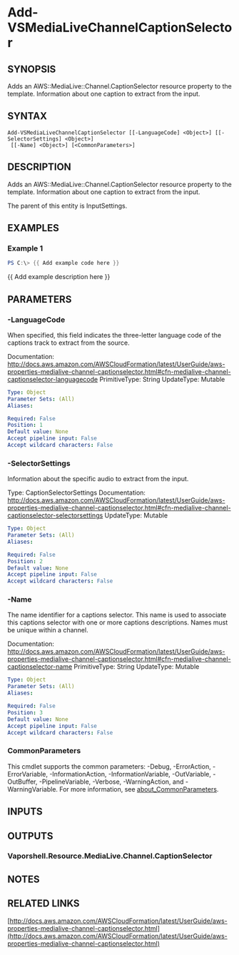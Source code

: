 # Add-VSMediaLiveChannelCaptionSelector

## SYNOPSIS
Adds an AWS::MediaLive::Channel.CaptionSelector resource property to the template.
Information about one caption to extract from the input.

## SYNTAX

```
Add-VSMediaLiveChannelCaptionSelector [[-LanguageCode] <Object>] [[-SelectorSettings] <Object>]
 [[-Name] <Object>] [<CommonParameters>]
```

## DESCRIPTION
Adds an AWS::MediaLive::Channel.CaptionSelector resource property to the template.
Information about one caption to extract from the input.

The parent of this entity is InputSettings.

## EXAMPLES

### Example 1
```powershell
PS C:\> {{ Add example code here }}
```

{{ Add example description here }}

## PARAMETERS

### -LanguageCode
When specified, this field indicates the three-letter language code of the captions track to extract from the source.

Documentation: http://docs.aws.amazon.com/AWSCloudFormation/latest/UserGuide/aws-properties-medialive-channel-captionselector.html#cfn-medialive-channel-captionselector-languagecode
PrimitiveType: String
UpdateType: Mutable

```yaml
Type: Object
Parameter Sets: (All)
Aliases:

Required: False
Position: 1
Default value: None
Accept pipeline input: False
Accept wildcard characters: False
```

### -SelectorSettings
Information about the specific audio to extract from the input.

Type: CaptionSelectorSettings
Documentation: http://docs.aws.amazon.com/AWSCloudFormation/latest/UserGuide/aws-properties-medialive-channel-captionselector.html#cfn-medialive-channel-captionselector-selectorsettings
UpdateType: Mutable

```yaml
Type: Object
Parameter Sets: (All)
Aliases:

Required: False
Position: 2
Default value: None
Accept pipeline input: False
Accept wildcard characters: False
```

### -Name
The name identifier for a captions selector.
This name is used to associate this captions selector with one or more captions descriptions.
Names must be unique within a channel.

Documentation: http://docs.aws.amazon.com/AWSCloudFormation/latest/UserGuide/aws-properties-medialive-channel-captionselector.html#cfn-medialive-channel-captionselector-name
PrimitiveType: String
UpdateType: Mutable

```yaml
Type: Object
Parameter Sets: (All)
Aliases:

Required: False
Position: 3
Default value: None
Accept pipeline input: False
Accept wildcard characters: False
```

### CommonParameters
This cmdlet supports the common parameters: -Debug, -ErrorAction, -ErrorVariable, -InformationAction, -InformationVariable, -OutVariable, -OutBuffer, -PipelineVariable, -Verbose, -WarningAction, and -WarningVariable. For more information, see [about_CommonParameters](http://go.microsoft.com/fwlink/?LinkID=113216).

## INPUTS

## OUTPUTS

### Vaporshell.Resource.MediaLive.Channel.CaptionSelector
## NOTES

## RELATED LINKS

[http://docs.aws.amazon.com/AWSCloudFormation/latest/UserGuide/aws-properties-medialive-channel-captionselector.html](http://docs.aws.amazon.com/AWSCloudFormation/latest/UserGuide/aws-properties-medialive-channel-captionselector.html)

